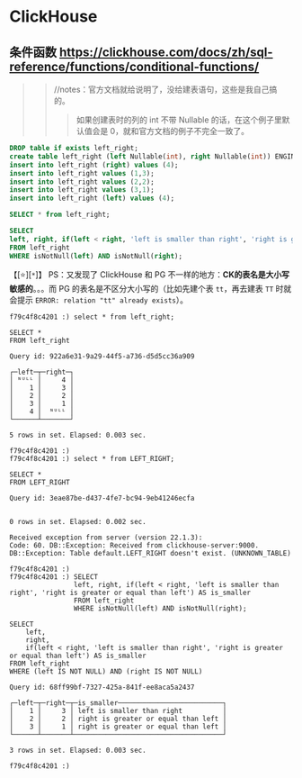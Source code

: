 
# ClickHouse

## 条件函数 https://clickhouse.com/docs/zh/sql-reference/functions/conditional-functions/
>> //notes：官方文档就给说明了，没给建表语句，这些是我自己搞的。
>>> 如果创建表时的列的 int 不带 Nullable 的话，在这个例子里默认值会是 0，就和官方文档的例子不完全一致了。

```sql
DROP table if exists left_right;
create table left_right (left Nullable(int), right Nullable(int)) ENGINE = TinyLog;
insert into left_right (right) values (4);
insert into left_right values (1,3);
insert into left_right values (2,2);
insert into left_right values (3,1);
insert into left_right (left) values (4);

SELECT * from left_right;

SELECT 
left, right, if(left < right, 'left is smaller than right', 'right is greater or equal than left') AS is_smaller
FROM left_right
WHERE isNotNull(left) AND isNotNull(right);
```

【[:star:][`*`]】 PS：又发现了 ClickHouse 和 PG 不一样的地方：**CK的表名是大小写敏感的**。。。而 PG 的表名是不区分大小写的（比如先建个表 `tt`，再去建表 `TT` 时就会提示 `ERROR: relation "tt" already exists`）。
```console
f79c4f8c4201 :) select * from left_right;

SELECT *
FROM left_right

Query id: 922a6e31-9a29-44f5-a736-d5d5cc36a909

┌─left─┬─right─┐
│ ᴺᵁᴸᴸ │     4 │
│    1 │     3 │
│    2 │     2 │
│    3 │     1 │
│    4 │  ᴺᵁᴸᴸ │
└──────┴───────┘

5 rows in set. Elapsed: 0.003 sec. 

f79c4f8c4201 :) 
f79c4f8c4201 :) select * from LEFT_RIGHT;

SELECT *
FROM LEFT_RIGHT

Query id: 3eae87be-d437-4fe7-bc94-9eb41246ecfa


0 rows in set. Elapsed: 0.002 sec. 

Received exception from server (version 22.1.3):
Code: 60. DB::Exception: Received from clickhouse-server:9000. DB::Exception: Table default.LEFT_RIGHT doesn't exist. (UNKNOWN_TABLE)

f79c4f8c4201 :) 
f79c4f8c4201 :) SELECT 
                left, right, if(left < right, 'left is smaller than right', 'right is greater or equal than left') AS is_smaller
                FROM left_right
                WHERE isNotNull(left) AND isNotNull(right);

SELECT
    left,
    right,
    if(left < right, 'left is smaller than right', 'right is greater or equal than left') AS is_smaller
FROM left_right
WHERE (left IS NOT NULL) AND (right IS NOT NULL)

Query id: 68ff99bf-7327-425a-841f-ee8aca5a2437

┌─left─┬─right─┬─is_smaller──────────────────────────┐
│    1 │     3 │ left is smaller than right          │
│    2 │     2 │ right is greater or equal than left │
│    3 │     1 │ right is greater or equal than left │
└──────┴───────┴─────────────────────────────────────┘

3 rows in set. Elapsed: 0.003 sec. 

f79c4f8c4201 :) 
```
